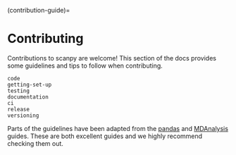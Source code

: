 (contribution-guide)=

# Contributing

Contributions to scanpy are welcome!
This section of the docs provides some guidelines and tips to follow when contributing.

```{toctree}
code
getting-set-up
testing
documentation
ci
release
versioning
```

Parts of the guidelines have been adapted from the [pandas](https://pandas.pydata.org/pandas-docs/stable/development/index.html) and [MDAnalysis](https://userguide.mdanalysis.org/stable/contributing.html) guides.
These are both excellent guides and we highly recommend checking them out.
